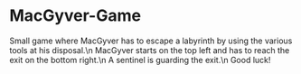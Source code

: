 # MacGyver-Game
Small game where MacGyver has to escape a labyrinth by using the various tools at his disposal.\n
MacGyver starts on the top left and has to reach the exit on the bottom right.\n
A sentinel is guarding the exit.\n
Good luck!
